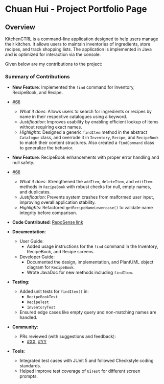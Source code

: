 # Chuan Hui - Project Portfolio Page

## Overview
KitchenCTRL is a command-line application designed to help users manage their kitchen. It allows users to maintain
inventories of ingredients, store recipes, and track shopping lists. The application is implemented in Java and is
optimized for interaction via the console.

Given below are my contributions to the project:

### Summary of Contributions

* **New Feature**: Implemented the `find` command for Inventory, RecipeBook, and Recipe.
* [\#68](https://github.com/AY2425S2-CS2113-T13-1/tp/pull/68)
    * *What it does*: Allows users to search for ingredients or recipes by name in their respective catalogues using a keyword.
    * *Justification*: Improves usability by enabling efficient lookup of items without requiring exact names.
    * *Highlights*: Designed a generic `findItem` method in the abstract `Catalogue` class, and overrode it in `Inventory`, `Recipe`, and `RecipeBook` to match their content structures. Also created a `FindCommand` class to generalize the behavior.

* **New Feature**: RecipeBook enhancements with proper error handling and null safety.
* [\#68](https://github.com/AY2425S2-CS2113-T13-1/tp/pull/68)
    * *What it does*: Strengthened the `addItem`, `deleteItem`, and `editItem` methods in `RecipeBook` with robust checks for null, empty names, and duplicates.
    * *Justification*: Prevents system crashes from malformed user input, improving overall application stability.
    * *Highlights*: Refactored `getRecipeNameLowercase()` to validate name integrity before comparison.

* **Code Contributed**: [RepoSense link](https://nus-cs2113-ay2425s2.github.io/tp-dashboard/?search=[YourGitHubName]&sort=groupTitle&sortWithin=title&timeframe=commit&mergegroup=&groupSelect=groupByRepos&breakdown=true&checkedFileTypes=docs~functional-code~test-code~other&since=2025-02-21)

* **Documentation**:
    * User Guide:
        * Added usage instructions for the `find` command in the Inventory, RecipeBook, and Recipe screens.
    * Developer Guide:
        * Documented the design, implementation, and PlantUML object diagram for `RecipeBook`.
        * Wrote JavaDoc for new methods including `findItem`.

* **Testing**:
    * Added unit tests for `findItem()` in:
        - `RecipeBookTest`
        - `RecipeTest`
        - `InventoryTest`
    * Ensured edge cases like empty query and non-matching names are handled.

* **Community**:
    * PRs reviewed (with suggestions and feedback):
        * [\#XX](https://github.com/AY2425S2-CS2113-T13-1/tp/pull/XX), [\#YY](https://github.com/AY2425S2-CS2113-T13-1/tp/pull/YY)

* **Tools**:
    * Integrated test cases with JUnit 5 and followed Checkstyle coding standards.
    * Helped improve test coverage of `UiTest` for different screen prompts.

